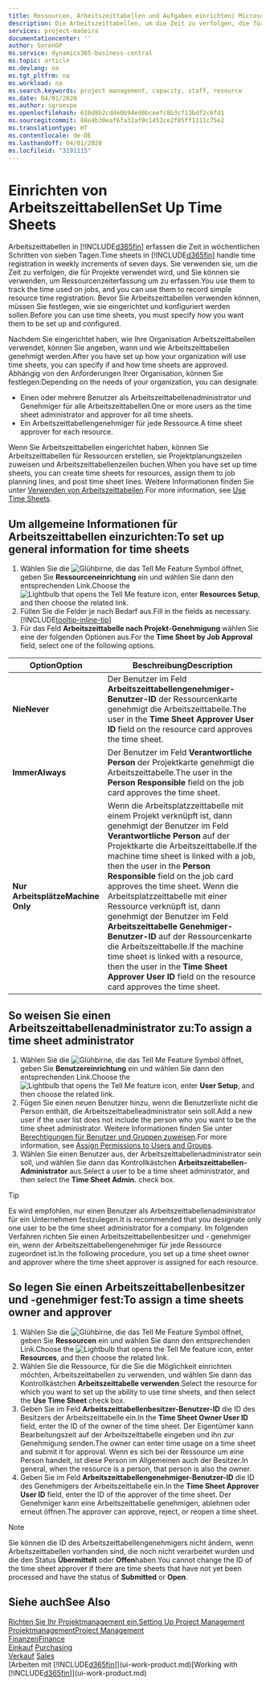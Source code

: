```yaml
---
title: Ressourcen, Arbeitszeittabellen und Aufgaben einrichten| Microsoft Docs
description: Die Arbeitszeittabellen, um die Zeit zu verfolgen, die für Projekte verwendet wurde und Ressourcen verwendet wurde und halfen Ihnen mit Projektmanagement, der Stellenbesetzung und der Kapazität
services: project-madeira
documentationcenter: ''
author: SorenGP
ms.service: dynamics365-business-central
ms.topic: article
ms.devlang: na
ms.tgt_pltfrm: na
ms.workload: na
ms.search.keywords: project management, capacity, staff, resource
ms.date: 04/01/2020
ms.author: sgroespe
ms.openlocfilehash: 610d8b2cdde0b94ed0bceefc8b3cf13bdf2c6fd1
ms.sourcegitcommit: 88e4b30eaf6fa32af0c1452ce2f85ff1111c75e2
ms.translationtype: HT
ms.contentlocale: de-DE
ms.lasthandoff: 04/01/2020
ms.locfileid: "3191115"
---
```

# <a name="set-up-time-sheets"></a><span data-ttu-id="c2b86-103">Einrichten von Arbeitszeittabellen</span><span class="sxs-lookup"><span data-stu-id="c2b86-103">Set Up Time Sheets</span></span>
<span data-ttu-id="c2b86-104">Arbeitszeittabellen in [!INCLUDE[d365fin](includes/d365fin_md.md)] erfassen die Zeit in wöchentlichen Schritten von sieben Tagen.</span><span class="sxs-lookup"><span data-stu-id="c2b86-104">Time sheets in [!INCLUDE[d365fin](includes/d365fin_md.md)] handle time registration in weekly increments of seven days.</span></span> <span data-ttu-id="c2b86-105">Sie verwenden sie, um die Zeit zu verfolgen, die für Projekte verwendet wird, und Sie können sie verwenden, um Ressourcenzeiterfassung um zu erfassen.</span><span class="sxs-lookup"><span data-stu-id="c2b86-105">You use them to track the time used on jobs, and you can use them to record simple resource time registration.</span></span> <span data-ttu-id="c2b86-106">Bevor Sie Arbeitszeittabellen verwenden können, müssen Sie festlegen, wie sie eingerichtet und konfiguriert werden sollen.</span><span class="sxs-lookup"><span data-stu-id="c2b86-106">Before you can use time sheets, you must specify how you want them to be set up and configured.</span></span>

<span data-ttu-id="c2b86-107">Nachdem Sie eingerichtet haben, wie Ihre Organisation Arbeitszeittabellen verwendet, können Sie angeben, wann und wie Arbeitszeittabellen genehmigt werden.</span><span class="sxs-lookup"><span data-stu-id="c2b86-107">After you have set up how your organization will use time sheets, you can specify if and how time sheets are approved.</span></span> <span data-ttu-id="c2b86-108">Abhängig von den Anforderungen Ihrer Organisation, können Sie festlegen:</span><span class="sxs-lookup"><span data-stu-id="c2b86-108">Depending on the needs of your organization, you can designate:</span></span>

* <span data-ttu-id="c2b86-109">Einen oder mehrere Benutzer als Arbeitszeittabellenadministrator und Genehmiger für alle Arbeitszeittabellen.</span><span class="sxs-lookup"><span data-stu-id="c2b86-109">One or more users as the time sheet administrator and approver for all time sheets.</span></span>
* <span data-ttu-id="c2b86-110">Ein Arbeitszeittabellengenehmiger für jede Ressource.</span><span class="sxs-lookup"><span data-stu-id="c2b86-110">A time sheet approver for each resource.</span></span>

<span data-ttu-id="c2b86-111">Wenn Sie Arbeitszeittabellen eingerichtet haben, können Sie Arbeitszeittabellen für Ressourcen erstellen, sie Projektplanungszeilen zuweisen und Arbeitszeittabellenzeilen buchen.</span><span class="sxs-lookup"><span data-stu-id="c2b86-111">When you have set up time sheets, you can create time sheets for resources, assign them to job planning lines, and post time sheet lines.</span></span> <span data-ttu-id="c2b86-112">Weitere Informationen finden Sie unter [Verwenden von Arbeitszeittabellen](projects-how-use-time-sheets.md).</span><span class="sxs-lookup"><span data-stu-id="c2b86-112">For more information, see [Use Time Sheets](projects-how-use-time-sheets.md).</span></span>

## <a name="to-set-up-general-information-for-time-sheets"></a><span data-ttu-id="c2b86-113">Um allgemeine Informationen für Arbeitszeittabellen einzurichten:</span><span class="sxs-lookup"><span data-stu-id="c2b86-113">To set up general information for time sheets</span></span>
1. <span data-ttu-id="c2b86-114">Wählen Sie die ![Glühbirne, die das Tell Me Feature](media/ui-search/search_small.png "Tell Me-Funktion") Symbol öffnet, geben Sie **Ressourceneinrichtung** ein und wählen Sie dann den entsprechenden Link.</span><span class="sxs-lookup"><span data-stu-id="c2b86-114">Choose the ![Lightbulb that opens the Tell Me feature](media/ui-search/search_small.png "Tell me what you want to do") icon, enter **Resources Setup**, and then choose the related link.</span></span>  
2. <span data-ttu-id="c2b86-115">Füllen Sie die Felder je nach Bedarf aus.</span><span class="sxs-lookup"><span data-stu-id="c2b86-115">Fill in the fields as necessary.</span></span> [!INCLUDE[tooltip-inline-tip](includes/tooltip-inline-tip_md.md)]
3. <span data-ttu-id="c2b86-116">Für das Feld **Arbeitszeittabelle nach Projekt-Genehmigung** wählen Sie eine der folgenden Optionen aus.</span><span class="sxs-lookup"><span data-stu-id="c2b86-116">For the **Time Sheet by Job Approval** field, select one of the following options.</span></span>

| <span data-ttu-id="c2b86-117">Option</span><span class="sxs-lookup"><span data-stu-id="c2b86-117">Option</span></span> | <span data-ttu-id="c2b86-118">Beschreibung</span><span class="sxs-lookup"><span data-stu-id="c2b86-118">Description</span></span> |
| --- | --- |
| <span data-ttu-id="c2b86-119">**Nie**</span><span class="sxs-lookup"><span data-stu-id="c2b86-119">**Never**</span></span> |<span data-ttu-id="c2b86-120">Der Benutzer im Feld **Arbeitszeittabellengenehmiger-Benutzer-ID** der Ressourcenkarte genehmigt die Arbeitszeittabelle.</span><span class="sxs-lookup"><span data-stu-id="c2b86-120">The user in the **Time Sheet Approver User ID** field on the resource card approves the time sheet.</span></span> |
| <span data-ttu-id="c2b86-121">**Immer**</span><span class="sxs-lookup"><span data-stu-id="c2b86-121">**Always**</span></span> |<span data-ttu-id="c2b86-122">Der Benutzer im Feld **Verantwortliche Person** der Projektkarte genehmigt die Arbeitszeittabelle.</span><span class="sxs-lookup"><span data-stu-id="c2b86-122">The user in the **Person Responsible** field on the job card approves the time sheet.</span></span> |
| <span data-ttu-id="c2b86-123">**Nur Arbeitsplätze**</span><span class="sxs-lookup"><span data-stu-id="c2b86-123">**Machine Only**</span></span> |<span data-ttu-id="c2b86-124">Wenn die Arbeitsplatzzeittabelle mit einem Projekt verknüpft ist, dann genehmigt der Benutzer im Feld **Verantwortliche Person** auf der Projektkarte die Arbeitszeittabelle.</span><span class="sxs-lookup"><span data-stu-id="c2b86-124">If the machine time sheet is linked with a job, then the user in the **Person Responsible** field on the job card approves the time sheet.</span></span> <span data-ttu-id="c2b86-125">Wenn die Arbeitsplatzzeittabelle mit einer Ressource verknüpft ist, dann genehmigt der Benutzer im Feld **Arbeitszeittabelle Genehmiger-Benutzer-ID** auf der Ressourcenkarte die Arbeitszeittabelle.</span><span class="sxs-lookup"><span data-stu-id="c2b86-125">If the machine time sheet is linked with a resource, then the user in the **Time Sheet Approver User ID** field on the resource card approves the time sheet.</span></span> |

## <a name="to-assign-a-time-sheet-administrator"></a><span data-ttu-id="c2b86-126">So weisen Sie einen Arbeitszeittabellenadministrator zu:</span><span class="sxs-lookup"><span data-stu-id="c2b86-126">To assign a time sheet administrator</span></span>
1. <span data-ttu-id="c2b86-127">Wählen Sie die ![Glühbirne, die das Tell Me Feature](media/ui-search/search_small.png "Tell Me-Funktion") Symbol öffnet, geben Sie **Benutzereinrichtung** ein und wählen Sie dann den entsprechenden Link.</span><span class="sxs-lookup"><span data-stu-id="c2b86-127">Choose the ![Lightbulb that opens the Tell Me feature](media/ui-search/search_small.png "Tell me what you want to do") icon, enter **User Setup**, and then choose the related link.</span></span>  
2. <span data-ttu-id="c2b86-128">Fügen Sie einen neuen Benutzer hinzu, wenn die Benutzerliste nicht die Person enthält, die Arbeitszeittabelleadministrator sein soll.</span><span class="sxs-lookup"><span data-stu-id="c2b86-128">Add a new user if the user list does not include the person who you want to be the time sheet administrator.</span></span> <span data-ttu-id="c2b86-129">Weitere Informationen finden Sie unter [Berechtigungen für Benutzer und Gruppen zuweisen](ui-define-granular-permissions.md).</span><span class="sxs-lookup"><span data-stu-id="c2b86-129">For more information, see [Assign Permissions to Users and Groups](ui-define-granular-permissions.md).</span></span>
3. <span data-ttu-id="c2b86-130">Wählen Sie einen Benutzer aus, der Arbeitszeittabellenadministrator sein soll, und wählen Sie dann das Kontrollkästchen **Arbeitszeittabellen-Administrator** aus.</span><span class="sxs-lookup"><span data-stu-id="c2b86-130">Select a user to be a time sheet administrator, and then select the **Time Sheet Admin.** check box.</span></span>  

> [!TIP]  
>   <span data-ttu-id="c2b86-131">Es wird empfohlen, nur einen Benutzer als Arbeitszeittabellenadministrator für ein Unternehmen festzulegen.</span><span class="sxs-lookup"><span data-stu-id="c2b86-131">It is recommended that you designate only one user to be the time sheet administrator for a company.</span></span> <span data-ttu-id="c2b86-132">Im folgenden Verfahren richten Sie einen Arbeitszeittabellenbesitzer und - genehmiger ein, wenn der Arbeitszeittabellengenehmiger für jede Ressource zugeordnet ist.</span><span class="sxs-lookup"><span data-stu-id="c2b86-132">In the following procedure, you set up a time sheet owner and approver where the time sheet approver is assigned for each resource.</span></span>  

## <a name="to-assign-a-time-sheets-owner-and-approver"></a><span data-ttu-id="c2b86-133">So legen Sie einen Arbeitszeittabellenbesitzer und -genehmiger fest:</span><span class="sxs-lookup"><span data-stu-id="c2b86-133">To assign a time sheets owner and approver</span></span>
1. <span data-ttu-id="c2b86-134">Wählen Sie die ![Glühbirne, die das Tell Me Feature](media/ui-search/search_small.png "Tell Me-Funktion") Symbol öffnet, geben Sie **Ressourcen** ein und wählen Sie dann den entsprechenden Link.</span><span class="sxs-lookup"><span data-stu-id="c2b86-134">Choose the ![Lightbulb that opens the Tell Me feature](media/ui-search/search_small.png "Tell me what you want to do") icon, enter **Resources**, and then choose the related link.</span></span>
2. <span data-ttu-id="c2b86-135">Wählen Sie die Ressource, für die Sie die Möglichkeit einrichten möchten, Arbeitszeittabellen zu verwenden, und wählen Sie dann das Kontrollkästchen **Arbeitszeittabelle verwenden**.</span><span class="sxs-lookup"><span data-stu-id="c2b86-135">Select the resource for which you want to set up the ability to use time sheets, and then select the **Use Time Sheet** check box.</span></span>  
3. <span data-ttu-id="c2b86-136">Geben Sie im Feld **Arbeitszeittabellenbesitzer-Benutzer-ID** die ID des Besitzers der Arbeitszeittabelle ein.</span><span class="sxs-lookup"><span data-stu-id="c2b86-136">In the **Time Sheet Owner User ID** field, enter the ID of the owner of the time sheet.</span></span> <span data-ttu-id="c2b86-137">Der Eigentümer kann Bearbeitungszeit auf der Arbeitszeittabelle eingeben und ihn zur Genehmigung senden.</span><span class="sxs-lookup"><span data-stu-id="c2b86-137">The owner can enter time usage on a time sheet and submit it for approval.</span></span> <span data-ttu-id="c2b86-138">Wenn es sich bei der Ressource um eine Person handelt, ist diese Person im Allgemeinen auch der Besitzer.</span><span class="sxs-lookup"><span data-stu-id="c2b86-138">In general, when the resource is a person, that person is also the owner.</span></span>  
4. <span data-ttu-id="c2b86-139">Geben Sie im Feld **Arbeitszeittabellengenehmiger-Benutzer-ID** die ID des Genehmigers der Arbeitszeittabelle ein.</span><span class="sxs-lookup"><span data-stu-id="c2b86-139">In the **Time Sheet Approver User ID** field, enter the ID of the approver of the time sheet.</span></span> <span data-ttu-id="c2b86-140">Der Genehmiger kann eine Arbeitszeittabelle genehmigen, ablehnen oder erneut öffnen.</span><span class="sxs-lookup"><span data-stu-id="c2b86-140">The approver can approve, reject, or reopen a time sheet.</span></span>  

> [!NOTE]  
>   <span data-ttu-id="c2b86-141">Sie können die ID des Arbeitszeittabellengenehmigers nicht ändern, wenn Arbeitszeittabellen vorhanden sind, die noch nicht verarbeitet wurden und die den Status **Übermittelt** oder **Offen**haben.</span><span class="sxs-lookup"><span data-stu-id="c2b86-141">You cannot change the ID of the time sheet approver if there are time sheets that have not yet been processed and have the status of **Submitted** or **Open**.</span></span>

## <a name="see-also"></a><span data-ttu-id="c2b86-142">Siehe auch</span><span class="sxs-lookup"><span data-stu-id="c2b86-142">See Also</span></span>
[<span data-ttu-id="c2b86-143">Richten Sie Ihr Projektmanagement ein.</span><span class="sxs-lookup"><span data-stu-id="c2b86-143">Setting Up Project Management</span></span>](projects-setup-projects.md)  
[<span data-ttu-id="c2b86-144">Projektmanagement</span><span class="sxs-lookup"><span data-stu-id="c2b86-144">Project Management</span></span>](projects-manage-projects.md)  
[<span data-ttu-id="c2b86-145">Finanzen</span><span class="sxs-lookup"><span data-stu-id="c2b86-145">Finance</span></span>](finance.md)  
<span data-ttu-id="c2b86-146">[Einkauf](purchasing-manage-purchasing.md)       </span><span class="sxs-lookup"><span data-stu-id="c2b86-146">[Purchasing](purchasing-manage-purchasing.md)       </span></span>  
<span data-ttu-id="c2b86-147">[Verkauf](sales-manage-sales.md)    </span><span class="sxs-lookup"><span data-stu-id="c2b86-147">[Sales](sales-manage-sales.md)    </span></span>  
<span data-ttu-id="c2b86-148">[Arbeiten mit [!INCLUDE[d365fin](includes/d365fin_md.md)]](ui-work-product.md)</span><span class="sxs-lookup"><span data-stu-id="c2b86-148">[Working with [!INCLUDE[d365fin](includes/d365fin_md.md)]](ui-work-product.md)</span></span>  

